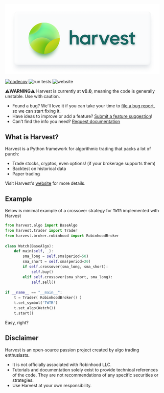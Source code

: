 ![Header](docs/banner.png)

[![codecov](https://codecov.io/gh/tfukaza/harvest/branch/main/graph/badge.svg?token=NQMXTBK2UO)](https://codecov.io/gh/tfukaza/harvest)
![run tests](https://github.com/tfukaza/harvest/actions/workflows/run-tests.yml/badge.svg)
![website](https://github.com/tfukaza/harvest/actions/workflows/build-website.yml/badge.svg)



**⚠️WARNING⚠️**
Harvest is currently at **v0.0**, meaning the code is generally unstable. Use with caution. 
- Found a bug? We'll love it if you can take your time to [file a bug report](https://github.com/tfukaza/harvest/issues/new?assignees=&labels=bug&template=bug_report.md&title=%5B%F0%9F%AA%B0BUG%5D), so we can start fixing it. 
- Have ideas to improve or add a feature? [Submit a feature suggestion](https://github.com/tfukaza/harvest/issues/new?assignees=&labels=enhancement%2C+question&template=feature-request.md&title=%5B%F0%9F%92%A1Feature+Request%5D)!
- Can't find the info you need? [Request documentation](https://github.com/tfukaza/harvest/issues/new?assignees=&labels=documentation&template=documentation.md&title=%5B%F0%9F%93%9DDocumentation%5D)

## What is Harvest?
Harvest is a Python framework for algorithmic trading that packs a lot of punch:
- Trade stocks, cryptos, even options! (if your brokerage supports them)
- Backtest on historical data
- Paper trading

Visit Harvest's [website](https://tfukaza.github.io/harvest/) for more details.

## Example
Below is minimal example of a crossover strategy for `TWTR` implemented with Harvest
```python
from harvest.algo import BaseAlgo
from harvest.trader import Trader
from harvest.broker.robinhood import RobinhoodBroker

class Watch(BaseAlgo):
    def main(self, _):
        sma_long = self.sma(period=50)
        sma_short = self.sma(period=20)
        if self.crossover(sma_long, sma_short):
            self.buy()
        elif self.crossover(sma_short, sma_long):
            self.sell()

if __name__ == "__main__":
    t = Trader( RobinhoodBroker() )
    t.set_symbol('TWTR')
    t.set_algo(Watch())
    t.start()
```

Easy, right?

## Disclaimer
Harvest is an open-source passion project created by algo trading enthusiasts. 
- It is not officially associated with Robinhood LLC.  
- Tutorials and documentation solely exist to provide technical references of the code. They are not recommendations of any specific securities or strategies. 
- Use Harvest at your own responsibility. 
